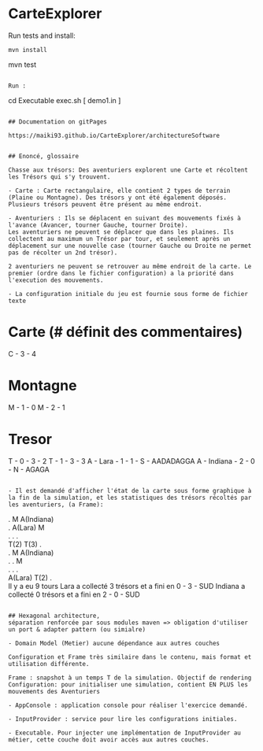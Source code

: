 # CarteExplorer

Run tests and install:
```
mvn install
```

mvn test
```

Run :
``` 
cd Executable
exec.sh [ demo1.in ]
```

## Documentation on gitPages

https://maiki93.github.io/CarteExplorer/architectureSoftware


## Enoncé, glossaire

Chasse aux trésors: Des aventuriers explorent une Carte et récoltent les Trésors qui s'y trouvent.
 
- Carte : Carte rectangulaire, elle contient 2 types de terrain (Plaine ou Montagne). Des trésors y ont été également déposés. Plusieurs trésors peuvent être présent au même endroit.
 
- Aventuriers : Ils se déplacent en suivant des mouvements fixés à l'avance (Avancer, tourner Gauche, tourner Droite).
Les aventuriers ne peuvent se déplacer que dans les plaines. Ils collectent au maximum un Trésor par tour, et seulement après un déplacement sur une nouvelle case (tourner Gauche ou Droite ne permet pas de récolter un 2nd trésor).

2 aventuriers ne peuvent se retrouver au même endroit de la carte. Le premier (ordre dans le fichier configuration) a la priorité dans l'execution des mouvements.

- La configuration initiale du jeu est fournie sous forme de fichier texte
```
# Carte (# définit des commentaires)
C - 3 - 4
# Montagne
M - 1 - 0
M - 2 - 1
# Tresor
T - 0 - 3 - 2
T - 1 - 3 - 3
A - Lara - 1 - 1 - S - AADADAGGA
A - Indiana - 2 - 0 - N - AGAGA
```

- Il est demandé d'afficher l'état de la carte sous forme graphique à la fin de la simulation, et les statistiques des trésors récoltés par les aventuriers, (a Frame):
```
.           M           A(Indiana)  
.           A(Lara)     M           
.           .           .           
T(2)        T(3)        .           
.           M           A(Indiana)  
.           .           M           
.           .           .           
A(Lara)     T(2)        .           
Il y a eu 9 tours 
Lara a collecté 3 trésors et a fini en 0 - 3 - SUD
Indiana a collecté 0 trésors et a fini en 2 - 0 - SUD
```

## Hexagonal architecture,
séparation renforcée par sous modules maven => obligation d'utiliser un port & adapter pattern (ou simialre)

- Domain Model (Metier) aucune dépendance aux autres couches

Configuration et Frame très similaire dans le contenu, mais format et utilisation différente.

Frame : snapshot à un temps T de la simulation. Objectif de rendering
Configuration: pour initialiser une simulation, contient EN PLUS les mouvements des Aventuriers

- AppConsole : application console pour réaliser l'exercice demandé.

- InputProvider : service pour lire les configurations initiales.

- Executable. Pour injecter une implémentation de InputProvider au métier, cette couche doit avoir accès aux autres couches.

